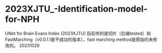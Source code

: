 # 2023XJTU_-Identification-model-for-NPH
UNet for Brain Evans Index (2023XJTU)
目前传的是切片（后缀tested）和FastMarching（v0.0.1.1是不成功的版本），fast marching method是原始的未修改的。
20231029
